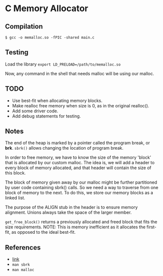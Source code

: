 # C Memory Allocator

##  Compilation

`$ gcc -o memalloc.so -fPIC -shared main.c`

## Testing

Load the library
`export LD_PRELOAD=/path/to/memalloc.so`

Now, any command in the shell that needs malloc will be using our malloc.

## TODO
- Use best-fit when allocating memory blocks.
- Make realloc free memory when size is 0, as in the original realloc().
- Add some driver code.
- Add debug statements for testing.

## Notes

The end of the heap is marked by a pointer called the program break, or **brk**. `sbrk()` allows changing the location of program break.

In order to free memory, we have to know the size of the memory 'block' that is allocated by our custom malloc. The idea is, we will add a header to every block of memory allocated, and that header will contain the size of this block.

The block of memory given away by our malloc might be further partitioned by user code containing sbrk() calls. So we need a way to traverse from one block of memory to the next. To do this, we store our memory blocks as a linked list.

The purpose of the ALIGN stub in the header is to ensure memory alignment. Unions always take the space of the larger member.

`get_free_block()` returns a previously allocated and freed block that fits the size requirements. NOTE: This is memory inefficient as it allocates the first-fit, as opposed to the ideal best-fit.

## References
- [link](https://arjunsreedharan.org/post/148675821737/memory-allocators-101-write-a-simple-memory)
- `man sbrk`
- `man malloc`
